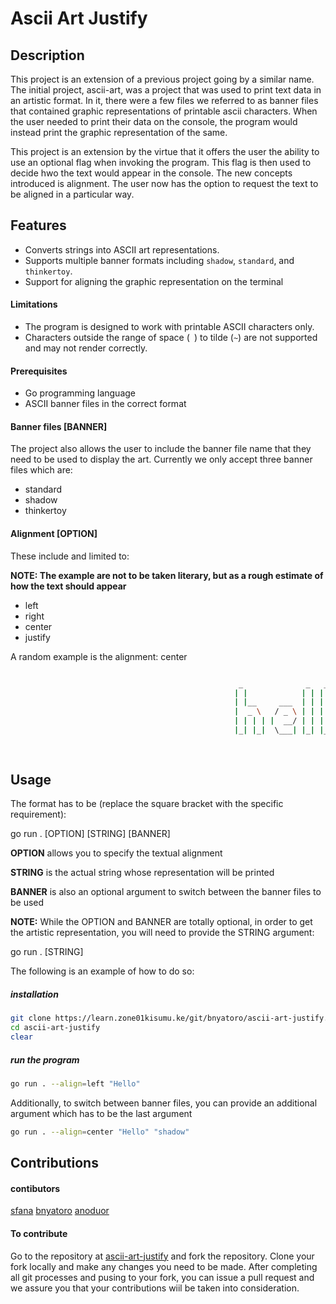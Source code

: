 # Ascii Art Justify

## Description

This project is an extension of a previous project going by a similar name. The initial project, ascii-art, was a project that was used to print text data in an artistic format. In it, there were a few files we referred to as banner files that contained graphic representations of printable ascii characters. When the user needed to print their data on the console, the program would instead print the graphic representation of the same. 

This project is an extension by the virtue that it offers the user the ability to use an optional flag when invoking the program. This flag is then used to decide hwo the text would appear in the console. The new concepts introduced is alignment. The user now has the option to request the text to be aligned in a particular way.


## Features
- Converts strings into ASCII art representations.
- Supports multiple banner formats including `shadow`, `standard`, and `thinkertoy`.
- Support for aligning the graphic representation on the terminal


#### Limitations
- The program is designed to work with printable ASCII characters only.
- Characters outside the range of space (` `) to tilde (`~`) are not supported and may not render correctly.

#### Prerequisites
- Go programming language
- ASCII banner files in the correct format

#### Banner files [BANNER]

The project also allows the user to include the banner file name that they need to be used to display the art. Currently we only accept three banner files which are: 

+ standard
+ shadow
+ thinkertoy

#### Alignment [OPTION]

 These include and limited to:

**NOTE: The example are not to be taken literary, but as a rough estimate of how the text should appear**

+ left
+ right
+ center
+ justify

A random example is the alignment: center

```bash

                                                   _              _   _          
                                                  | |            | | | |         
                                                  | |__     ___  | | | |   ___   
                                                  |  _ \   / _ \ | | | |  / _ \  
                                                  | | | | |  __/ | | | | | (_) | 
                                                  |_| |_|  \___| |_| |_|  \___/  
                                                                                 
                                                                                 

```


## Usage

The format has to be (replace the square bracket with the specific requirement): 

go run . [OPTION] [STRING] [BANNER]

**OPTION** allows you to specify the textual alignment

**STRING** is the actual string whose representation will be printed

**BANNER** is also an optional argument to switch between the banner files to be used

**NOTE:** While the OPTION and BANNER are totally optional, in order to get the artistic representation, you will need to provide the STRING argument: 

go run . [STRING]

The following is an example of how to do so:

##### installation

```bash
git clone https://learn.zone01kisumu.ke/git/bnyatoro/ascii-art-justify.git
cd ascii-art-justify
clear
```
##### run the program

```bash
go run . --align=left "Hello"
```

Additionally, to switch between banner files, you can provide an additional argument which has to be the last argument

```bash
go run . --align=center "Hello" "shadow"
```


## Contributions

#### contibutors

[sfana](https://learn.zone01kisumu.ke/git/shfana)
[bnyatoro](https://learn.zone01kisumu.ke/git/bnyatoro)
[anoduor](https://learn.zone01kisumu.ke/git/anoduor)

#### To contribute

Go to the repository at
[ascii-art-justify](https://learn.zone01kisumu.ke/git/bnyatoro/ascii-art-justify) and fork the repository. Clone your fork locally and make any changes you need to be made. After completing all git processes and pusing to your fork, you can issue a pull request and we assure you that your contributions wiil be taken into consideration.


